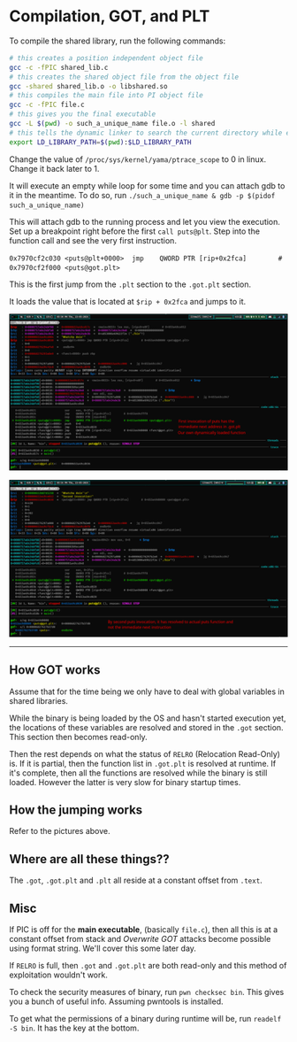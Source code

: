# Compilation, GOT, and PLT

To compile the shared library, run the following commands:

```bash
# this creates a position independent object file
gcc -c -fPIC shared_lib.c
# this creates the shared object file from the object file
gcc -shared shared_lib.o -o libshared.so
# this compiles the main file into PI object file
gcc -c -fPIC file.c
# this gives you the final executable
gcc -L $(pwd) -o such_a_unique_name file.o -l shared
# this tells the dynamic linker to search the current directory while executing
export LD_LIBRARY_PATH=$(pwd):$LD_LIBRARY_PATH
```

Change the value of `/proc/sys/kernel/yama/ptrace_scope` to 0 in linux. Change it
back later to 1.

It will execute an empty while loop for some time and you can attach gdb to it
in the meantime. To do so, run `./such_a_unique_name & gdb -p $(pidof such_a_unique_name)`

This will attach gdb to the running process and let you view the execution.
Set up a breakpoint right before the first `call puts@plt`. Step into the
function call and see the very first instruction.

`0x7970cf2c030 <puts@plt+0000>  jmp    QWORD PTR [rip+0x2fca]        # 0x7970cf2f000 <puts@got.plt>`

This is the first jump from the `.plt` section to the `.got.plt` section.

It loads the value that is located at `$rip + 0x2fca` and jumps to it.

![First Invocation](./first_puts_invocation.png)

![Second Invocation](./second_puts_invocation.png)

______________________________________________________________________

## How GOT works

Assume that for the time being we only have to deal with global variables in
shared libraries.

While the binary is being loaded by the OS and hasn't started execution yet,
the locations of these variables are resolved and stored in the `.got` section.
This section then becomes read-only.

Then the rest depends on what the status of `RELRO` (Relocation Read-Only) is.
If it is partial, then the function list in `.got.plt` is resolved at runtime.
If it's complete, then all the functions are resolved while the binary is still
loaded. However the latter is very slow for binary startup times.

## How the jumping works

Refer to the pictures above.

## Where are all these things??

The `.got`, `.got.plt` and `.plt` all reside at a constant offset from `.text`.

## Misc

If PIC is off for the **main executable**, (basically `file.c`), then all this
is at a constant offset from stack and *Overwrite GOT* attacks become possible
using format string. We'll cover this some later day.

If `RELRO` is full, then `.got` and `.got.plt` are both read-only and this
method of exploitation wouldn't work.

To check the security measures of binary, run `pwn checksec bin`. This gives you
a bunch of useful info. Assuming pwntools is installed.

To get what the permissions of a binary during runtime will be, run
`readelf -S bin`. It has the key at the bottom.
